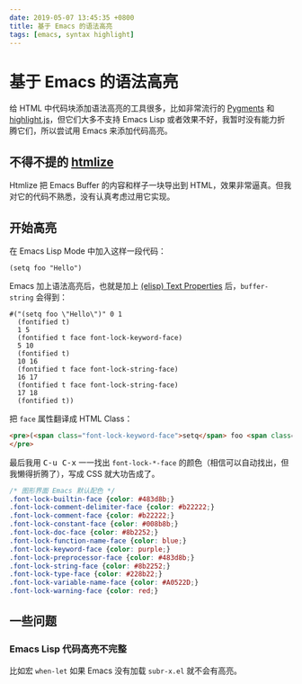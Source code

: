 ```yaml
---
date: 2019-05-07 13:45:35 +0800
title: 基于 Emacs 的语法高亮
tags: [emacs, syntax highlight]
---
```


# 基于 Emacs 的语法高亮

给 HTML 中代码块添加语法高亮的工具很多，比如非常流行的 [Pygments](http://pygments.org/) 和 [highlight.js](https://highlightjs.org/)，但它们大多不支持 Emacs Lisp 或者效果不好，我暂时没有能力折腾它们，所以尝试用 Emacs 来添加代码高亮。

## 不得不提的 [htmlize](https://github.com/hniksic/emacs-htmlize)

Htmlize 把 Emacs Buffer 的内容和样子一块导出到 HTML，效果非常逼真。但我对它的代码不熟悉，没有认真考虑过用它实现。

## 开始高亮

在 Emacs Lisp Mode 中加入这样一段代码：

```emacs-lisp
(setq foo "Hello")
```

Emacs 加上语法高亮后，也就是加上 [(elisp) Text Properties](https://www.gnu.org/software/emacs/manual/html_node/elisp/Text-Properties.html) 后，`buffer-string` 会得到：


    #("(setq foo \"Hello\")" 0 1
      (fontified t)
      1 5
      (fontified t face font-lock-keyword-face)
      5 10
      (fontified t)
      10 16
      (fontified t face font-lock-string-face)
      16 17
      (fontified t face font-lock-string-face)
      17 18
      (fontified t))

把 `face` 属性翻译成 HTML Class：

```html
<pre>(<span class="font-lock-keyword-face">setq</span> foo <span class="font-lock-string-face">"Hello"</span>)
</pre>
```

最后我用 <kbd>C-u C-x</kbd> 一一找出 `font-lock-*-face` 的颜色（相信可以自动找出，但我懒得折腾了），写成 CSS 就大功告成了。

```css
/* 图形界面 Emacs 默认配色 */
.font-lock-builtin-face {color: #483d8b;}
.font-lock-comment-delimiter-face {color: #b22222;}
.font-lock-comment-face {color: #b22222;}
.font-lock-constant-face {color: #008b8b;}
.font-lock-doc-face {color: #8b2252;}
.font-lock-function-name-face {color: blue;}
.font-lock-keyword-face {color: purple;}
.font-lock-preprocessor-face {color: #483d8b;}
.font-lock-string-face {color: #8b2252;}
.font-lock-type-face {color: #228b22;}
.font-lock-variable-name-face {color: #A0522D;}
.font-lock-warning-face {color: red;}
```

## 一些问题

### Emacs Lisp 代码高亮不完整

比如宏 `when-let` 如果 Emacs 没有加载 `subr-x.el` 就不会有高亮。
